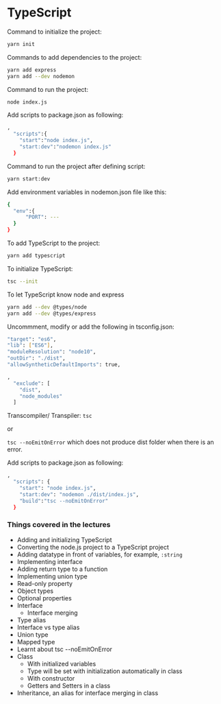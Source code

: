 # TypeScript

Command to initialize the project:

```bash
yarn init
```

Commands to add dependencies to the project:

```bash
yarn add express
yarn add --dev nodemon
```

Command to run the project:

```bash
node index.js
```

Add scripts to package.json as following:

```bash
,
  "scripts":{
    "start":"node index.js",
    "start:dev":"nodemon index.js"
  }
```

Command to run the project after defining script:

```bash
yarn start:dev
```

Add environment variables in nodemon.json file like this:

```bash
{
  "env":{
      "PORT": ---
  }
}
```

To add TypeScript to the project:

```bash
yarn add typescript
```

To initialize TypeScript:

```bash
tsc --init
```

To let TypeScript know node and express

```bash
yarn add --dev @types/node
yarn add --dev @types/express
```

Uncommment, modify or add the following in tsconfig.json:

```bash
"target": "es6",
"lib": ["ES6"],
"moduleResolution": "node10",
"outDir": "./dist",
"allowSyntheticDefaultImports": true,

,
  "exclude": [
    "dist",
    "node_modules"
  ]

```

Transcompiler/ Transpiler:
`tsc`

or

`tsc --noEmitOnError` which does not produce dist folder when there is an error.

Add scripts to package.json as following:

```bash
,
  "scripts": {
    "start": "node index.js",
    "start:dev": "nodemon ./dist/index.js",
    "build":"tsc --noEmitOnError"
  }
```

### Things covered in the lectures

- Adding and initializing TypeScript
- Converting the node.js project to a TypeScript project
- Adding datatype in front of variables, for example, `:string`
- Implementing interface
- Adding return type to a function
- Implementing union type
- Read-only property
- Object types
- Optional properties
- Interface
  - Interface merging
- Type alias
- Interface vs type alias
- Union type
- Mapped type
- Learnt about tsc --noEmitOnError
- Class
  - With initialized variables
  - Type will be set with initialization automatically in class
  - With constructor
  - Getters and Setters in a class
- Inheritance, an alias for interface merging in class
